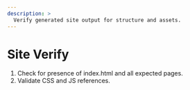 ```yaml
---
description: >
  Verify generated site output for structure and assets.
---
```


# Site Verify
1. Check for presence of index.html and all expected pages.
2. Validate CSS and JS references.
